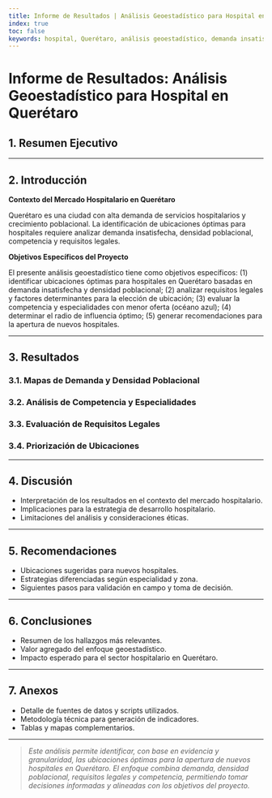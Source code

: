 ```yaml
---
title: Informe de Resultados | Análisis Geoestadístico para Hospital en Querétaro
index: true
toc: false
keywords: hospital, Querétaro, análisis geoestadístico, demanda insatisfecha, densidad poblacional, requisitos legales, competencia
---
```


# Informe de Resultados: Análisis Geoestadístico para Hospital en Querétaro

## 1. Resumen Ejecutivo

<!-- Breve descripción del objetivo, hallazgos principales y recomendaciones clave. -->

---

## 2. Introducción

**Contexto del Mercado Hospitalario en Querétaro**

Querétaro es una ciudad con alta demanda de servicios hospitalarios y crecimiento poblacional. La identificación de ubicaciones óptimas para hospitales requiere analizar demanda insatisfecha, densidad poblacional, competencia y requisitos legales.

**Objetivos Específicos del Proyecto**

El presente análisis geoestadístico tiene como objetivos específicos: (1) identificar ubicaciones óptimas para hospitales en Querétaro basadas en demanda insatisfecha y densidad poblacional; (2) analizar requisitos legales y factores determinantes para la elección de ubicación; (3) evaluar la competencia y especialidades con menor oferta (océano azul); (4) determinar el radio de influencia óptimo; (5) generar recomendaciones para la apertura de nuevos hospitales.

---

## 3. Resultados

### 3.1. Mapas de Demanda y Densidad Poblacional

<!-- Visualización de demanda insatisfecha y densidad poblacional. -->

### 3.2. Análisis de Competencia y Especialidades

<!-- Mapas y tablas de competencia y especialidades con menor oferta. -->

### 3.3. Evaluación de Requisitos Legales

<!-- Análisis de requisitos legales para ubicación de hospitales. -->

### 3.4. Priorización de Ubicaciones

<!-- Tabla y mapa de ubicaciones con mayor potencial. -->

---

## 4. Discusión

- Interpretación de los resultados en el contexto del mercado hospitalario.
- Implicaciones para la estrategia de desarrollo hospitalario.
- Limitaciones del análisis y consideraciones éticas.

---

## 5. Recomendaciones

- Ubicaciones sugeridas para nuevos hospitales.
- Estrategias diferenciadas según especialidad y zona.
- Siguientes pasos para validación en campo y toma de decisión.

---

## 6. Conclusiones

- Resumen de los hallazgos más relevantes.
- Valor agregado del enfoque geoestadístico.
- Impacto esperado para el sector hospitalario en Querétaro.

---

## 7. Anexos

- Detalle de fuentes de datos y scripts utilizados.
- Metodología técnica para generación de indicadores.
- Tablas y mapas complementarios.

---

> _Este análisis permite identificar, con base en evidencia y granularidad, las ubicaciones óptimas para la apertura de nuevos hospitales en Querétaro. El enfoque combina demanda, densidad poblacional, requisitos legales y competencia, permitiendo tomar decisiones informadas y alineadas con los objetivos del proyecto._ 